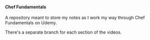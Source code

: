 #### Chef Fundamentals

A repository meant to store my notes as I work my way through Chef Fundamentals on Udemy.

There's a separate branch for each section of the videos.